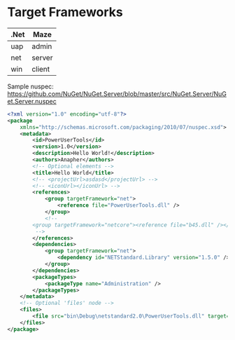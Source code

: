 # Target Frameworks

| .Net  | Maze   |
| ----- | ------- |
| uap   | admin   |
| net   | server  |
| win   | client  |

Sample nuspec:
https://github.com/NuGet/NuGet.Server/blob/master/src/NuGet.Server/NuGet.Server.nuspec
```xml
<?xml version="1.0" encoding="utf-8"?>
<package
    xmlns="http://schemas.microsoft.com/packaging/2010/07/nuspec.xsd">
    <metadata>
        <id>PowerUserTools</id>
        <version>1.0</version>
        <description>Hello World!</description>
        <authors>Anapher</authors>
        <!-- Optional elements -->
        <title>Hello World</title>
        <!-- <projectUrl>asdasd</projectUrl> -->
        <!-- <iconUrl></iconUrl> -->
        <references>
            <group targetFramework="net">
                <reference file="PowerUserTools.dll" />
            </group>
            <!--
        <group targetFramework="netcore"><reference file="b45.dll" /></group><group targetFramework="netcoreapp"><reference file="bcore45.dll" /></group>
         -->
        </references>
        <dependencies>
            <group targetFramework="net">
                <dependency id="NETStandard.Library" version="1.5.0" />
            </group>
        </dependencies>
        <packageTypes>
            <packageType name="Administration" />
        </packageTypes>
    </metadata>
    <!-- Optional 'files' node -->
    <files>
        <file src="bin\Debug\netstandard2.0\PowerUserTools.dll" target="lib\client" />
    </files>
</package>
```